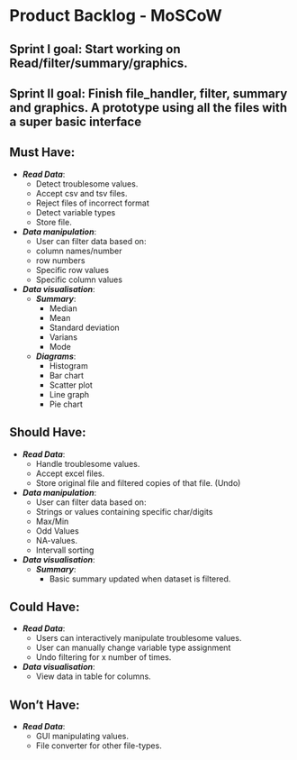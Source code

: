# Product Backlog - MoSCoW
## Sprint I goal: Start working on Read/filter/summary/graphics.
## Sprint II goal: Finish file_handler, filter, summary and graphics. A prototype using all the files with a super basic interface 
## Must Have:
- ***Read Data***:
    - Detect troublesome values.
    -  Accept csv and tsv files.
    - Reject files of incorrect format
    - Detect variable types
    -  Store file.
- ***Data manipulation***:
    - User can filter data based on:
    - column names/number
    - row numbers
    - Specific row values
    - Specific column values
- ***Data visualisation***:
    - ***Summary***:
        - Median
        - Mean
        - Standard deviation
        - Varians
        - Mode
    - ***Diagrams***:
        - Histogram
        - Bar chart
        - Scatter plot
        - Line graph
        - Pie chart
## Should Have:
- ***Read Data***:
    - Handle troublesome values.
    - Accept excel files.
    - Store original file and filtered copies of that file. (Undo)
- ***Data manipulation***:
    - User can filter data based on:
    - Strings or values containing specific char/digits
    - Max/Min
    - Odd Values
    - NA-values.
    - Intervall sorting
- ***Data visualisation***:
    - ***Summary***:
        - Basic summary updated when dataset is filtered.
## Could Have:
- ***Read Data***:
    - Users can interactively manipulate troublesome values.
    - User can manually change variable type assignment
    - Undo filtering for x number of times.
- ***Data visualisation***:
    - View data in table for columns.
## Won’t Have:
- ***Read Data***:
    - GUI manipulating values.
    - File converter for other file-types.
